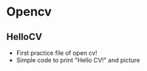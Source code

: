 # Opencv
## HelloCV
- First practice file of open cv!
- Simple code to print "Hello CV!" and picture
